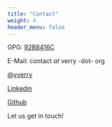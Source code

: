 ```yaml
---
title: "Contact"
weight: 4
header_menu: false
---
```


GPG: [92B8416C](92B8416C)

E-Mail: contact _at_ verry -dot- org

[@yverry](https://twitter.com/yverry)

[Linkedin](https://www.linkedin.com/public-profile/in/yann-verry-72bb384)

[Github](https://github.com/yverry/)

Let us get in touch!
